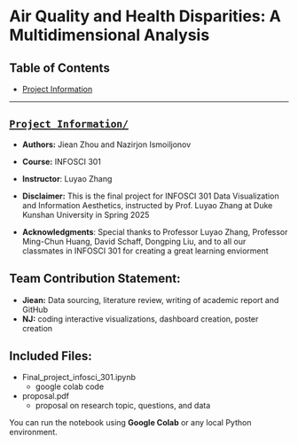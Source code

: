 # **Air Quality and Health Disparities: A Multidimensional Analysis**

## **Table of Contents**
* [Project Information](./README.md#Project-Information)

---

## [`Project Information/`](Project-Information/README.md)

- **Authors:** Jiean Zhou and Nazirjon Ismoiljonov
  
- **Course:** INFOSCI 301

- **Instructor**: Luyao Zhang

- **Disclaimer:** This is the final project for INFOSCI 301 Data Visualization and Information Aesthetics, instructed by Prof. Luyao Zhang at Duke Kunshan University in Spring 2025
  
- **Acknowledgments**:  Special thanks to Professor Luyao Zhang, Professor Ming-Chun Huang, David Schaff, Dongping Liu, and to all our classmates in INFOSCI 301 for creating a great learning enviorment 


## Team Contribution Statement:
- **Jiean:** Data sourcing, literature review, writing of academic report and GitHub
- **NJ:** coding interactive visualizations, dashboard creation, poster creation

## Included Files:
- Final_project_infosci_301.ipynb
   - google colab code 
- proposal.pdf
   - proposal on research topic, questions, and data
  


You can run the notebook using **Google Colab** or any local Python environment.

